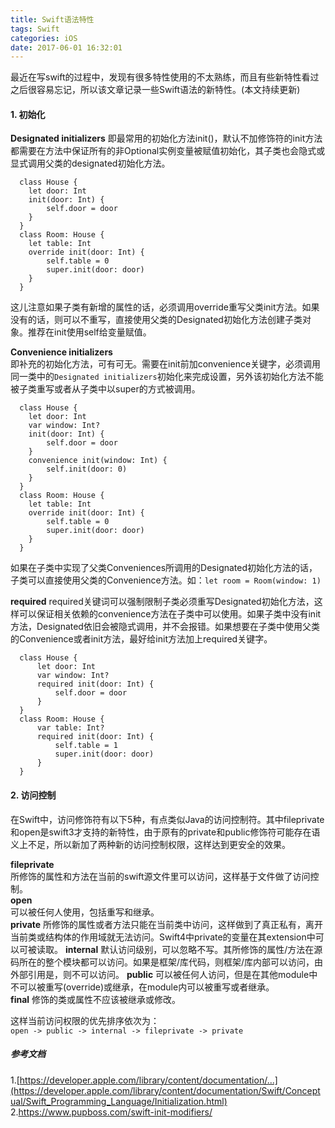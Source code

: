 ```yaml
---
title: Swift语法特性
tags: Swift
categories: iOS
date: 2017-06-01 16:32:01
---
```


最近在写swift的过程中，发现有很多特性使用的不太熟练，而且有些新特性看过之后很容易忘记，所以该文章记录一些Swift语法的新特性。(本文持续更新)  

#### 1. 初始化

**Designated initializers**
即最常用的初始化方法init()，默认不加修饰符的init方法都需要在方法中保证所有的非Optional实例变量被赋值初始化，其子类也会隐式或显式调用父类的designated初始化方法。  
```
  class House {
    let door: Int
    init(door: Int) {
        self.door = door
    }
  }
  class Room: House {
    let table: Int
    override init(door: Int) {
        self.table = 0
        super.init(door: door)
    }
  }  
```

这儿注意如果子类有新增的属性的话，必须调用override重写父类init方法。如果没有的话，则可以不重写，直接使用父类的Designated初始化方法创建子类对象。推荐在init使用self给变量赋值。
<!--more-->  

**Convenience initializers**  
即补充的初始化方法，可有可无。需要在init前加convenience关键字，必须调用同一类中的`Designated initializers`初始化来完成设置，另外该初始化方法不能被子类重写或者从子类中以super的方式被调用。  

```
  class House {
    let door: Int
    var window: Int?
    init(door: Int) {
        self.door = door
    }
    convenience init(window: Int) {
        self.init(door: 0)
    }
  }
  class Room: House {
    let table: Int
    override init(door: Int) {
        self.table = 0
        super.init(door: door)
    }
  }
```

如果在子类中实现了父类Conveniences所调用的Designated初始化方法的话，子类可以直接使用父类的Convenience方法。如：`let room = Room(window: 1)`   

**required**
required关键词可以强制限制子类必须重写Designated初始化方法，这样可以保证相关依赖的convenience方法在子类中可以使用。如果子类中没有init方法，Designated依旧会被隐式调用，并不会报错。如果想要在子类中使用父类的Convenience或者init方法，最好给init方法加上required关键字。

```
  class House {
      let door: Int
      var window: Int?
      required init(door: Int) {
          self.door = door
      }
  }
  class Room: House {
      var table: Int?
      required init(door: Int) {
          self.table = 1
          super.init(door: door)
      }
  }
```

#### 2. 访问控制

在Swift中，访问修饰符有以下5种，有点类似Java的访问控制符。其中fileprivate和open是swift3才支持的新特性，由于原有的private和public修饰符可能存在语义上不足，所以新加了两种新的访问控制权限，这样达到更安全的效果。

**fileprivate**  
所修饰的属性和方法在当前的swift源文件里可以访问，这样基于文件做了访问控制。  
**open**  
可以被任何人使用，包括重写和继承。  
**private**
所修饰的属性或者方法只能在当前类中访问，这样做到了真正私有，离开当前类或结构体的作用域就无法访问。Swift4中private的变量在其extension中可以可被读取。
**internal**
默认访问级别，可以忽略不写。其所修饰的属性/方法在源码所在的整个模块都可以访问。如果是框架/库代码，则框架/库内部可以访问，由外部引用是，则不可以访问。
**public**
可以被任何人访问，但是在其他module中不可以被重写(override)或继承，在module内可以被重写或者继承。   
**final**
修饰的类或属性不应该被继承或修改。  

这样当前访问权限的优先排序依次为：  
`open -> public -> internal -> fileprivate -> private`



##### 参考文档
1.[https://developer.apple.com/library/content/documentation/...](https://developer.apple.com/library/content/documentation/Swift/Conceptual/Swift_Programming_Language/Initialization.html)  
2.https://www.pupboss.com/swift-init-modifiers/
